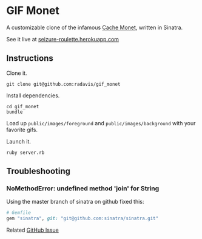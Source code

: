 # GIF Monet

A customizable clone of the infamous [Cache Monet](http://www.cachemonet.com), written in Sinatra.

See it live at [seizure-roulette.herokuapp.com](http://seizure-roulette.herokuapp.com)

## Instructions

Clone it.

```no-highlight
git clone git@github.com:radavis/gif_monet
```

Install dependencies.

```
cd gif_monet
bundle
```

Load up `public/images/foreground` and `public/images/background` with your favorite gifs.

Launch it.
```
ruby server.rb
```

## Troubleshooting

### NoMethodError: undefined method 'join' for String

Using the master branch of sinatra on github fixed this:

  ```ruby
# Gemfile
gem "sinatra", git: "git@github.com:sinatra/sinatra.git"
```

Related [GitHub Issue](https://github.com/sinatra/sinatra/issues/951)
